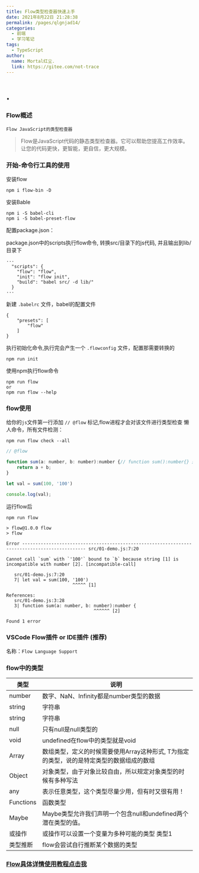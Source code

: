 ```yaml
---
title: Flow类型检查器快速上手
date: 2021年8月22日 21:28:38
permalink: /pages/qlgnjad14/
categories:
  - 前端
  - 学习笔记
tags:
  - TypeScript
author:
  name: Mortal红尘.
  link: https://gitee.com/not-trace
---
```

# .
### Flow概述
	Flow JavaScript的类型检查器

> Flow是JavaScript代码的静态类型检查器。它可以帮助您提高工作效率。让您的代码更快，更智能，更自信，更大规模。

### 开始-命令行工具的使用

安装flow

```shell
npm i flow-bin -D
```

安装Bable

```shell
npm i -S babel-cli
npm i -S babel-preset-flow
```

配置package.json：

package.json中的scripts执行flow命令, 转换src/目录下的js代码, 并且输出到lib/目录下

```
···
  "scripts": {
    "flow": "flow",
    "init": "flow init",
    "build": "babel src/ -d lib/"
  }
···
```

新建 `.babelrc` 文件，babel的配置文件

```
{
    "presets": [
        "flow"
    ]
}
```

执行初始化命令,执行完会产生一个  `.flowconfig` 文件，配置那需要转换的

```shell
npm run init
```

使用npm执行flow命令

```shell
npm run flow
or
npm run flow --help
```

### flow使用

给你的`js`文件第一行添加 `// @flow` 标记,flow进程才会对该文件进行类型检查
懒人命令，所有文件检测：

```shell
npm run flow check --all
```

```javascript
// @flow

function sum(a: number, b: number):number {// function sum():number{} 返回number类型的值
    return a + b;
}

let val = sum(100, '100')

console.log(val);
```

运行flow后

```shell
npm run flow        

> flow@1.0.0 flow
> flow

Error ---------------------------------------------------------------------------------------------- src/01-demo.js:7:20

Cannot call `sum` with `'100'` bound to `b` because string [1] is incompatible with number [2]. [incompatible-call]

   src/01-demo.js:7:20
   7| let val = sum(100, '100')
                         ^^^^^ [1]

References:
   src/01-demo.js:3:28
   3| function sum(a: number, b: number):number {
                                 ^^^^^^ [2]

Found 1 error
```

### VSCode Flow插件 or IDE插件  (推荐)

名称：`Flow Language Support`

### flow中的类型

| 类型      | 说明                                                         |
| --------- | ------------------------------------------------------------ |
| number    | 数字、NaN、Infinity都是number类型的数据                      |
| string    | 字符串                                                       |
| string    | 字符串                                                       |
| null      | 只有null是null类型的                                         |
| void      | undefined在flow中的类型就是void                              |
| Array     | 数组类型，定义的时候需要使用Array这种形式, T为指定的类型，说的是特定类型的数据组成的数组 |
| Object    | 对象类型，由于对象比较自由，所以规定对象类型的时候有多种写法 |
| any       | 表示任意类型，这个类型尽量少用，但有时又很有用！             |
| Functions | 函数类型                                                     |
| Maybe     | Maybe类型允许我们声明一个包含null和undefined两个潜在类型的值。 |
| 或操作    | 或操作可以设置一个变量为多种可能的类型 类型1                 |
| 类型推断  | flow会尝试自行推断某个数据的类型                             |

### [Flow具体详情使用教程点击我](https://www.bilibili.com/video/BV1784y1c7V9?p=7)

